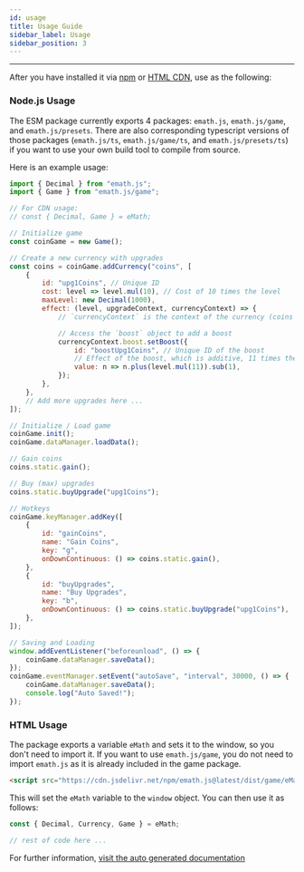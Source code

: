 ```yaml
---
id: usage
title: Usage Guide
sidebar_label: Usage
sidebar_position: 3
---
```


---

After you have installed it via [npm](./install#install-via-npm) or [HTML CDN](./install#include-using-cdn), use as the following:

### Node.js Usage

The ESM package currently exports 4 packages: `emath.js`, `emath.js/game`, and `emath.js/presets`.
There are also corresponding typescript versions of those packages (`emath.js/ts`, `emath.js/game/ts`, and `emath.js/presets/ts`) if you want to use your own build tool to compile from source.

Here is an example usage:

```js title="index.js"
import { Decimal } from "emath.js";
import { Game } from "emath.js/game";

// For CDN usage:
// const { Decimal, Game } = eMath; 

// Initialize game
const coinGame = new Game();

// Create a new currency with upgrades
const coins = coinGame.addCurrency("coins", [
    {
        id: "upg1Coins", // Unique ID
        cost: level => level.mul(10), // Cost of 10 times the level
        maxLevel: new Decimal(1000),
        effect: (level, upgradeContext, currencyContext) => {
            // `currencyContext` is the context of the currency (coins in this case)

            // Access the `boost` object to add a boost
            currencyContext.boost.setBoost({
                id: "boostUpg1Coins", // Unique ID of the boost
                // Effect of the boost, which is additive, 11 times the level of the upgrade
                value: n => n.plus(level.mul(11)).sub(1),
            });
        },
    },
    // Add more upgrades here ...
]);

// Initialize / Load game
coinGame.init();
coinGame.dataManager.loadData();

// Gain coins
coins.static.gain();

// Buy (max) upgrades
coins.static.buyUpgrade("upg1Coins");

// Hotkeys
coinGame.keyManager.addKey([
    {
        id: "gainCoins",
        name: "Gain Coins",
        key: "g",
        onDownContinuous: () => coins.static.gain(),
    },
    {
        id: "buyUpgrades",
        name: "Buy Upgrades",
        key: "b",
        onDownContinuous: () => coins.static.buyUpgrade("upg1Coins"),
    },
]);

// Saving and Loading
window.addEventListener("beforeunload", () => {
    coinGame.dataManager.saveData();
});
coinGame.eventManager.setEvent("autoSave", "interval", 30000, () => {
    coinGame.dataManager.saveData();
    console.log("Auto Saved!");
});
```

### HTML Usage

The package exports a variable ``eMath`` and sets it to the window, so you don't need to import it. If you want to use `emath.js/game`, you do not need to import `emath.js` as it is already included in the game package.

```html title="index.html"
<script src="https://cdn.jsdelivr.net/npm/emath.js@latest/dist/game/eMath.game.min.js"></script>
```

This will set the `eMath` variable to the `window` object. You can then use it as follows:

```js title="index.js"
const { Decimal, Currency, Game } = eMath;

// rest of code here ...
```

For further information, [visit the auto generated documentation](https://xshadowblade.github.io/emath.js/typedoc/index.html)
